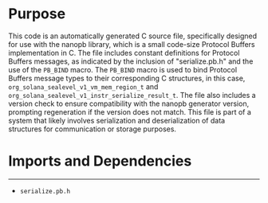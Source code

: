 # Purpose
This code is an automatically generated C source file, specifically designed for use with the nanopb library, which is a small code-size Protocol Buffers implementation in C. The file includes constant definitions for Protocol Buffers messages, as indicated by the inclusion of "serialize.pb.h" and the use of the `PB_BIND` macro. The `PB_BIND` macro is used to bind Protocol Buffers message types to their corresponding C structures, in this case, `org_solana_sealevel_v1_vm_mem_region_t` and `org_solana_sealevel_v1_instr_serialize_result_t`. The file also includes a version check to ensure compatibility with the nanopb generator version, prompting regeneration if the version does not match. This file is part of a system that likely involves serialization and deserialization of data structures for communication or storage purposes.
# Imports and Dependencies

---
- `serialize.pb.h`


